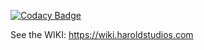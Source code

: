 
[![Codacy Badge](https://api.codacy.com/project/badge/Grade/663f2c77d7354fc8a10e8a4cc335a457)](https://app.codacy.com/manual/harry0198/ProtectionAPI-RF?utm_source=github.com&utm_medium=referral&utm_content=harry0198/ProtectionAPI-RF&utm_campaign=Badge_Grade_Dashboard)

See the WIKI: https://wiki.haroldstudios.com


